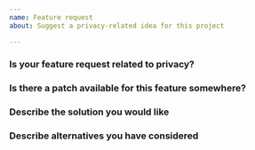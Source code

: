 ```yaml
---
name: Feature request
about: Suggest a privacy-related idea for this project

---
```


<!-- Welcome! Thanks for taking time to submit a feature request.
Have you searched the issue tracker? https://github.com/bromite/bromite/issues
Have you read the F.A.Q.s? https://github.com/bromite/bromite/blob/master/FAQ.md
Have you read the README? https://github.com/bromite/bromite/blob/master/README.md
-->

<!-- Do not submit feature requests for extensions support or clear data on exit. -->

### Is your feature request related to privacy?

<!-- Features that are not related to privacy are not considered. -->

### Is there a patch available for this feature somewhere?

<!-- If yes then provide URL and license information. -->

### Describe the solution you would like

<!-- A clear and concise description of what you want to happen.

Do not ask "I would like feature X which is available in browser Y"; such issues are closed immediately. -->

### Describe alternatives you have considered

<!-- A clear and concise description of any alternative solutions or features you have considered. -->
